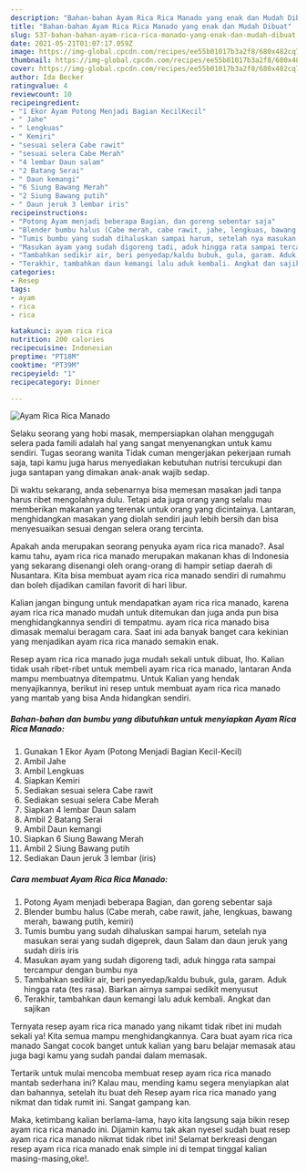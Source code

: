 ```yaml
---
description: "Bahan-bahan Ayam Rica Rica Manado yang enak dan Mudah Dibuat"
title: "Bahan-bahan Ayam Rica Rica Manado yang enak dan Mudah Dibuat"
slug: 537-bahan-bahan-ayam-rica-rica-manado-yang-enak-dan-mudah-dibuat
date: 2021-05-21T01:07:17.059Z
image: https://img-global.cpcdn.com/recipes/ee55b01017b3a2f8/680x482cq70/ayam-rica-rica-manado-foto-resep-utama.jpg
thumbnail: https://img-global.cpcdn.com/recipes/ee55b01017b3a2f8/680x482cq70/ayam-rica-rica-manado-foto-resep-utama.jpg
cover: https://img-global.cpcdn.com/recipes/ee55b01017b3a2f8/680x482cq70/ayam-rica-rica-manado-foto-resep-utama.jpg
author: Ida Becker
ratingvalue: 4
reviewcount: 10
recipeingredient:
- "1 Ekor Ayam Potong Menjadi Bagian KecilKecil"
- " Jahe"
- " Lengkuas"
- " Kemiri"
- "sesuai selera Cabe rawit"
- "sesuai selera Cabe Merah"
- "4 lembar Daun salam"
- "2 Batang Serai"
- " Daun kemangi"
- "6 Siung Bawang Merah"
- "2 Siung Bawang putih"
- " Daun jeruk 3 lembar iris"
recipeinstructions:
- "Potong Ayam menjadi beberapa Bagian, dan goreng sebentar saja"
- "Blender bumbu halus (Cabe merah, cabe rawit, jahe, lengkuas, bawang merah, bawang putih, kemiri)"
- "Tumis bumbu yang sudah dihaluskan sampai harum, setelah nya masukan serai yang sudah digeprek, daun Salam dan daun jeruk yang sudah diris iris"
- "Masukan ayam yang sudah digoreng tadi, aduk hingga rata sampai tercampur dengan bumbu nya"
- "Tambahkan sedikir air, beri penyedap/kaldu bubuk, gula, garam. Aduk hingga rata (tes rasa). Biarkan airnya sampai sedikit menyusut"
- "Terakhir, tambahkan daun kemangi lalu aduk kembali. Angkat dan sajikan"
categories:
- Resep
tags:
- ayam
- rica
- rica

katakunci: ayam rica rica 
nutrition: 200 calories
recipecuisine: Indonesian
preptime: "PT18M"
cooktime: "PT39M"
recipeyield: "1"
recipecategory: Dinner

---
```



![Ayam Rica Rica Manado](https://img-global.cpcdn.com/recipes/ee55b01017b3a2f8/680x482cq70/ayam-rica-rica-manado-foto-resep-utama.jpg)

Selaku seorang yang hobi masak, mempersiapkan olahan menggugah selera pada famili adalah hal yang sangat menyenangkan untuk kamu sendiri. Tugas seorang  wanita Tidak cuman mengerjakan pekerjaan rumah saja, tapi kamu juga harus menyediakan kebutuhan nutrisi tercukupi dan juga santapan yang dimakan anak-anak wajib sedap.

Di waktu  sekarang, anda sebenarnya bisa memesan masakan jadi tanpa harus ribet mengolahnya dulu. Tetapi ada juga orang yang selalu mau memberikan makanan yang terenak untuk orang yang dicintainya. Lantaran, menghidangkan masakan yang diolah sendiri jauh lebih bersih dan bisa menyesuaikan sesuai dengan selera orang tercinta. 



Apakah anda merupakan seorang penyuka ayam rica rica manado?. Asal kamu tahu, ayam rica rica manado merupakan makanan khas di Indonesia yang sekarang disenangi oleh orang-orang di hampir setiap daerah di Nusantara. Kita bisa membuat ayam rica rica manado sendiri di rumahmu dan boleh dijadikan camilan favorit di hari libur.

Kalian jangan bingung untuk mendapatkan ayam rica rica manado, karena ayam rica rica manado mudah untuk ditemukan dan juga anda pun bisa menghidangkannya sendiri di tempatmu. ayam rica rica manado bisa dimasak memalui beragam cara. Saat ini ada banyak banget cara kekinian yang menjadikan ayam rica rica manado semakin enak.

Resep ayam rica rica manado juga mudah sekali untuk dibuat, lho. Kalian tidak usah ribet-ribet untuk membeli ayam rica rica manado, lantaran Anda mampu membuatnya ditempatmu. Untuk Kalian yang hendak menyajikannya, berikut ini resep untuk membuat ayam rica rica manado yang mantab yang bisa Anda hidangkan sendiri.

<!--inarticleads1-->

##### Bahan-bahan dan bumbu yang dibutuhkan untuk menyiapkan Ayam Rica Rica Manado:

1. Gunakan 1 Ekor Ayam (Potong Menjadi Bagian Kecil-Kecil)
1. Ambil  Jahe
1. Ambil  Lengkuas
1. Siapkan  Kemiri
1. Sediakan sesuai selera Cabe rawit
1. Sediakan sesuai selera Cabe Merah
1. Siapkan 4 lembar Daun salam
1. Ambil 2 Batang Serai
1. Ambil  Daun kemangi
1. Siapkan 6 Siung Bawang Merah
1. Ambil 2 Siung Bawang putih
1. Sediakan  Daun jeruk 3 lembar (iris)




<!--inarticleads2-->

##### Cara membuat Ayam Rica Rica Manado:

1. Potong Ayam menjadi beberapa Bagian, dan goreng sebentar saja
1. Blender bumbu halus (Cabe merah, cabe rawit, jahe, lengkuas, bawang merah, bawang putih, kemiri)
1. Tumis bumbu yang sudah dihaluskan sampai harum, setelah nya masukan serai yang sudah digeprek, daun Salam dan daun jeruk yang sudah diris iris
1. Masukan ayam yang sudah digoreng tadi, aduk hingga rata sampai tercampur dengan bumbu nya
1. Tambahkan sedikir air, beri penyedap/kaldu bubuk, gula, garam. Aduk hingga rata (tes rasa). Biarkan airnya sampai sedikit menyusut
1. Terakhir, tambahkan daun kemangi lalu aduk kembali. Angkat dan sajikan




Ternyata resep ayam rica rica manado yang nikamt tidak ribet ini mudah sekali ya! Kita semua mampu menghidangkannya. Cara buat ayam rica rica manado Sangat cocok banget untuk kalian yang baru belajar memasak atau juga bagi kamu yang sudah pandai dalam memasak.

Tertarik untuk mulai mencoba membuat resep ayam rica rica manado mantab sederhana ini? Kalau mau, mending kamu segera menyiapkan alat dan bahannya, setelah itu buat deh Resep ayam rica rica manado yang nikmat dan tidak rumit ini. Sangat gampang kan. 

Maka, ketimbang kalian berlama-lama, hayo kita langsung saja bikin resep ayam rica rica manado ini. Dijamin kamu tak akan nyesel sudah buat resep ayam rica rica manado nikmat tidak ribet ini! Selamat berkreasi dengan resep ayam rica rica manado enak simple ini di tempat tinggal kalian masing-masing,oke!.

